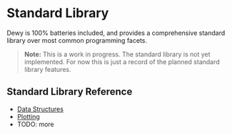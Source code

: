 # Standard Library

Dewy is 100% batteries included, and provides a comprehensive standard library over most common programming facets.

> **Note:** This is a work in progress. The standard library is not yet implemented. For now this is just a record of the planned standard library features.

## Standard Library Reference
- [Data Structures](ch04-xx-data-structures.md)
- [Plotting](ch04-xx-plotting.md)
- TODO: more